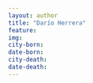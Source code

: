 ```yaml
---
layout: author
title: "Darío Herrera"
feature: 
img:
city-born: 
date-born: 
city-death: 
date-death:
---
```

